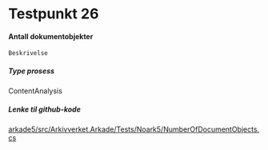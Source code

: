 # Testpunkt 26
#### Antall dokumentobjekter

```
Beskrivelse
```

##### Type prosess
ContentAnalysis

##### Lenke til github-kode
[arkade5/src/Arkivverket.Arkade/Tests/Noark5/NumberOfDocumentObjects.cs](https://github.com/arkivverket/arkade5/blob/master/src/Arkivverket.Arkade/Tests/Noark5/NumberOfDocumentObjects.cs)
